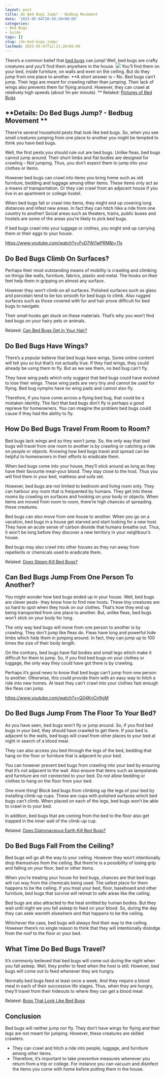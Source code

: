 ```yaml
---
layout: post
title: Do Bed Bugs Jump? - Bedbug Movement
date: '2025-05-04T20:50:28+00:00'
categories:
- Bed Bugs
- Guide
tags: []
slug: /do-bed-bugs-jump/
lastmod: 2025-05-07T12:21:26+03:00
---
```


There’s a common belief that
[bed bugs](https://www.researchgate.net/publication/322975297_Non-chemical_methods_of_bed_bug_control_a_case_study)
can jump! Well, bed bugs are crafty creatures and you’ll find them anywhere in the house.
![](/assets/img/img/)
You’ll find them on your bed, inside furniture, on walls and even on the celling. But do they jump from one place to another.
**A short answer is – No. Bed bugs can’t jump. Their legs are meant for crawling rather than jumping. Their lack of wings also prevents them for flying around. However, they can crawl at relatively high speeds (about 1m per minute). **
Related:
[Pictures of Bed Bugs](https://pestpolicy.com/pictures-of-bed-bugs/)
## **Details: Do Bed Bugs Jump? - Bedbug Movement **
There’re several household pests that look like bed bugs. So, when you see small creatures jumping from one place to another you might be tempted to think you have bed bugs.

Well, the first pests you should rule out are bed bugs. Unlike fleas, bed bugs cannot jump around. Their short limbs and flat bodies are designed for crawling – Not jumping. Thus, you don’t expect them to jump into your clothes or items.

However bed bugs can crawl into items you bring home such as old furniture, bedding and luggage among other items. These items only act as a means of transportation. Or they can crawl from an adjacent house if you live in an apartment or college hostel.

When bed bugs fall or crawl into items, they might end up covering long distances and infest new areas. In fact they can hitch hike a ride from one country to another! Social areas such as theaters, trains, public buses and hostels are some of the areas you’re likely to pick bed bugs.

If bed bugs crawl into your luggage or clothes, you might end up carrying them or their eggs to your house.

https://www.youtube.com/watch?v=FvD7Wi1wPRM&t=11s
## **Do Bed Bugs Climb On Surfaces?**
Perhaps their most outstanding means of mobility is crawling and climbing on things like walls, furniture, fabrics, plastic and metal. The hooks on their feet help them in gripping on almost any surface.

However they won’t climb on all surfaces. Polished surfaces such as glass and porcelain tend to be too smooth for bed bugs to climb. Also rugged surfaces such as those covered with fur and hair prove difficult for bed bugs to navigate.

Their small hooks get stuck on these materials. That’s why you won’t find bed bugs on your hairy pets or animals.

Related:
[Can Bed Bugs Get in Your Hair?](https://pestpolicy.com/can-bed-bugs-get-in-your-hair/)
## **Do Bed Bugs Have Wings?**
There’s a popular believe that bed bugs have wings. Some online content will tell you so but that’s not actually true. If they had wings, they could already be using them to fly. But as we see them, no bed bug can’t fly.

They have wing pads which only suggest that bed bugs could have evolved to lose their wings. These wing pads are very tiny and cannot be used for flying. Bed bug nymphs have no wing pads and cannot also fly.

Therefore, if you have come across a flying bed bug, that could be a mistaken identity. The fact that bed bugs don’t fly is perhaps a good reprieve for homeowners. You can imagine the problem bed bugs could cause if they had the ability to fly.
## **How Do Bed Bugs Travel From Room to Room?**
Bed bugs lack wings and so they won’t jump. So, the only way that bed bugs will travel from one room to another is by crawling or catching a ride on people or objects. Knowing how bed bugs travel and spread can be helpful to homeowners in their efforts to eradicate them.

When bed bugs come into your house, they’ll stick around as long as they have their favourite meal-your blood. They stay close to the host. Thus you will find them in your bed, mattress and sofa set.

However, bed bugs are not limited to bedroom and living room only. They can harbour any room that is frequented by humans. They get into these rooms by crawling on surfaces and hooking on your body or objects. When items are moved from room to room, there’re high chances of spreading these creatures.

Bed bugs can also move from one house to another. When you go on a vacation, bed bugs in a house get starved and start looking for a new host. They have an acute sense of carbon dioxide that humans breathe out. Thus, it won’t be long before they discover a new territory in your neighbour’s house.

Bed bugs may also crawl into other houses as they run away from repellents or chemicals used to eradicate them.

Related:
[Does Steam Kill Bed Bugs?](https://pestpolicy.com/does-steam-kill-bed-bugs/)
## **Can Bed Bugs Jump From One Person To Another?**
You might wonder how bed bugs ended up in your house. Well, bed bugs are clever pests- they know how to find new hosts. These tiny creatures are so hard to spot when they hook on our clothes. That’s how they end up being transported from one place to another. But, unlike fleas, bed bugs won’t stick on your body for long.

The only way bed bugs will move from one person to another is by crawling. They don’t jump like fleas do. Fleas have long and powerful hide limbs which help them in jumping around. In fact, they can jump up to 100 times the size of their body length.

On the contrary, bed bugs have flat bodies and small legs which make it difficult for them to jump. So, if you find bed bugs on your clothes or luggage, the only way they could have got there is by crawling.

Perhaps it’s good news to know that bed bugs can’t jump from one person to another. Otherwise, this could provide them with an easy way to hitch a ride into new homes. At least they can’t crawl into your clothes fast enough like fleas can jump.

https://www.youtube.com/watch?v=Q04KnCn1tgM
## **Do Bed Bugs Jump From The Floor To Your Bed?**
As you have seen, bed bugs won’t fly or jump around. So, if you find bed bugs in your bed, they should have crawled to get there. If your bed is adjacent to the walls, bed bugs will crawl from other places to your bed at night in search of a blood meal.

They can also access you bed through the legs of the bed, bedding that hang on the floor or furniture that is adjacent to your bed.

You can however prevent bed bugs from crawling into your bed by ensuring that it’s not adjacent to the wall. Also ensure that items such as lampstands and furniture are not connected to your bed. Do not allow bedding or clothes to hang on the floor from your bed.

One more thing! Block bed bugs from climbing up the legs of your bed by installing climb-up cups. These are cups with polished surfaces which bed bugs can’t climb. When placed on each of the legs, bed bugs won’t be able to crawl in to your bed.

In addition, bed bugs that are coming from the bed to the floor also get trapped in the inner wall of the climb-up cup.

Related:
[Does Diatomaceous Earth Kill Bed Bugs?](https://pestpolicy.com/does-diatomaceous-earth-kill-bed-bugs/)
## **Do Bed Bugs Fall From the Ceiling?**
Bed bugs will go all the way to your ceiling. However they won’t intentionally drop themselves from the ceiling. But there’re is a possibility of losing grip and falling on your floor, bed or other items.

When you’re treating your house for bed bugs, chances are that bed bugs will run way from the chemicals being used. The safest place for them happens to be the ceiling. If you treat your bed, floor, baseboard and other furniture, bed bugs that survive will retreat to safe areas like the ceiling.

Bed bugs are also attracted to the heat emitted by human bodies. But they wait until night we you fall asleep to feed on your blood. So, during the day they can seek warmth elsewhere and that happens to be the ceiling.

Whichever the case, bed bugs will always find their way to the ceiling. However there’s no single reason to think that they will intentionally dislodge from the roof to the floor or your bed.
## **What Time Do Bed Bugs Travel?**
It’s commonly believed that bed bugs will come out during the night when you fall asleep. Well, they prefer to feed when the host is still. However, bed bugs will come out to feed whenever they are hungry.

Normally bed bugs feed at least once a week. And they require a blood meal in each of their successive life stages. Thus, when they are hungry, they’ll travel from their hideouts to where they can get a blood meal.

Related:
[Bugs That Look Like Bed Bugs](https://pestpolicy.com/bugs-that-look-like-bed-bugs/)
## **Conclusion**
Bed bugs will neither jump nor fly. They don’t have wings for flying and their legs are not meant for jumping. However, these creatures are skilled crawlers.
- They can crawl and hitch a ride into people, luggage, and furniture among other items.
- Therefore, it’s important to take preventive measures whenever you return from a trip or college.
For instance you can vacuum and disinfect the items you come with home before putting them in the house.
